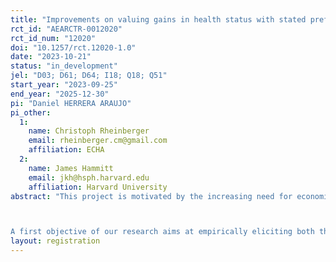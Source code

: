 ```yaml
---
title: "Improvements on valuing gains in health status with stated preferences"
rct_id: "AEARCTR-0012020"
rct_id_num: "12020"
doi: "10.1257/rct.12020-1.0"
date: "2023-10-21"
status: "in_development"
jel: "D03; D61; D64; I18; Q18; Q51"
start_year: "2023-09-25"
end_year: "2025-12-30"
pi: "Daniel HERRERA ARAUJO"
pi_other:
  1:
    name: Christoph Rheinberger
    email: rheinberger.cm@gmail.com
    affiliation: ECHA
  2:
    name: James Hammitt
    email: jkh@hsph.harvard.edu
    affiliation: Harvard University
abstract: "This project is motivated by the increasing need for economic tools enabling French authorities to rank policies that seek to reduce risks to life and limb. As of 2012, the multi-annual French public budget programming bill requires that for all publicly funded investments a full socioeconomic evaluation be carried out before implementation. Government agencies around the world, including French authorities, typically employ estimates of the value per statistical life (VSL) to quantify the benefits of regulation-induced or investment-induced changes in mortality risk. In the socioeconomic evaluation sphere, VSL is one of the most influential metrics.

A first objective of our research aims at empirically eliciting both the VSL and the WTP for improved quality-of-life in France, as well as the bounds on the WTP for improved quality-of-life. The project’s second objective is to provide empirical support for an innovative method for estimating VSL in stated preferences surveys: the use of non-marginal risk reductions."
layout: registration
---
```


